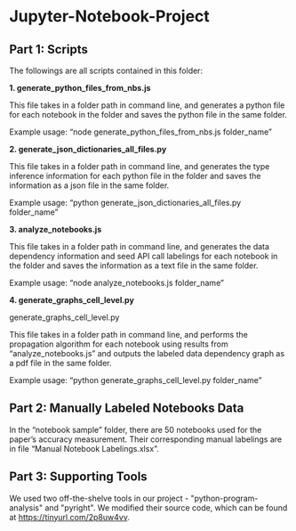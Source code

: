 # Jupyter-Notebook-Project

## Part 1: Scripts

The followings are all scripts contained in this folder:

**1. generate_python_files_from_nbs.js**

This file takes in a folder path in command line, and generates a python file for each notebook in the folder and saves the python file in the same folder.

Example usage: “node generate_python_files_from_nbs.js folder_name”

**2. generate_json_dictionaries_all_files.py**

This file takes in a folder path in command line, and generates the type inference information for each python file in the folder and saves the information as a json file in the same folder.

Example usage: “python generate_json_dictionaries_all_files.py folder_name”

**3. analyze_notebooks.js**

This file takes in a folder path in command line, and generates the data dependency information and seed API call labelings for each notebook in the folder and saves the information as a text file in the same folder.

Example usage: “node analyze_notebooks.js folder_name”

**4. generate_graphs_cell_level.py**

generate_graphs_cell_level.py

This file takes in a folder path in command line, and performs the propagation algorithm for each notebook using results from “analyze_notebooks.js” and outputs the labeled data dependency graph as a pdf file in the same folder.

Example usage: “python generate_graphs_cell_level.py folder_name”

## Part 2: Manually Labeled Notebooks Data

In the “notebook sample” folder, there are 50 notebooks used for the paper’s accuracy measurement. Their corresponding manual labelings are in file “Manual Notebook Labelings.xlsx”.

## Part 3: Supporting Tools

We used two off-the-shelve tools in our project - "python-program-analysis" and "pyright". We modified their source code, which can be found at https://tinyurl.com/2p8uw4vv.